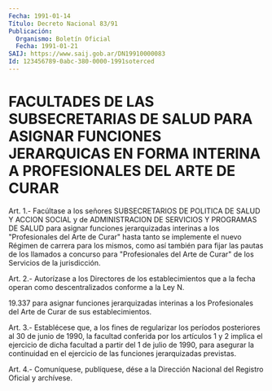 ```yaml
---
Fecha: 1991-01-14
Título: Decreto Nacional 83/91
Publicación:
  Organismo: Boletín Oficial
  Fecha: 1991-01-21
SAIJ: https://www.saij.gob.ar/DN19910000083
Id: 123456789-0abc-380-0000-1991soterced
---
```

# FACULTADES DE LAS SUBSECRETARIAS DE SALUD PARA ASIGNAR FUNCIONES JERARQUICAS EN FORMA INTERINA A PROFESIONALES DEL ARTE DE CURAR

<a id="1"></a>
Art. 1.- Facúltase a los señores SUBSECRETARIOS DE POLITICA DE SALUD  Y ACCION SOCIAL y de ADMINISTRACION DE SERVICIOS Y PROGRAMAS DE SALUD  para  asignar  funciones  jerarquizadas  interinas  a los "Profesionales  del  Arte  de  Curar"  hasta tanto se implemente el nuevo Régimen de carrera para los mismos,  como  así  también  para fijar  las  pautas  de  los llamados a concurso para "Profesionales del Arte de Curar" de los Servicios de la jurisdicción.

<a id="2"></a>
Art.  2.-  Autorízase a los Directores de los establecimientos que a la fecha operan  como  descentralizados  conforme a la Ley N.

19.337  para  asignar  funciones  jerarquizadas  interinas   a  los Profesionales    del    Arte  de  Curar  de  sus  establecimientos.

<a id="3"></a>
Art.  3.-  Establécese  que,  a  los  fines de regularizar los períodos posteriores al 30 de junio de 1990,  la facultad conferida por los artículos 1 y 2 implica el ejercicio de  dicha  facultad  a partir  del  1 de julio de 1990, para asegurar la continuidad en el ejercicio de las funciones jerarquizadas previstas.

<a id="4"></a>
Art. 4.- Comuníquese, publíquese, dése a la Dirección Nacional del Registro Oficial y archívese.